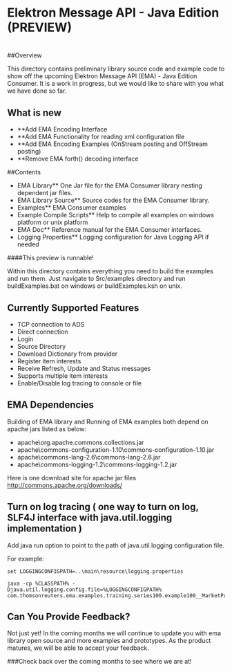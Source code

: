 # Elektron Message API - Java Edition (PREVIEW)
#
 

##Overview

This directory contains preliminary library source code and example code to show off the upcoming Elektron Message API (EMA) - Java Edition Consumer. It is a work in progress, but we would like to share with you what we have done so far. 

## What is new

- **Add EMA Encoding Interface 
- **Add EMA Functionality for reading xml configuration file
- **Add EMA Encoding Examples (OnStream posting and OffStream posting)
- **Remove EMA forth() decoding interface

##Contents

- EMA Library** One Jar file for the EMA Consumer library nesting dependent jar files.
- EMA Library Source** Source codes for the EMA Consumer library. 
- Examples** EMA Consumer examples
- Example Compile Scripts** Help to compile all examples on windows platform or unix platform
- EMA Doc** Reference manual for the EMA Consumer interfaces.
- Logging Properties** Logging configuration for Java Logging API if needed   

####This preview is runnable!  

Within this directory contains everything you need to build the examples and run them.  Just navigate to Src/examples directory and run buildExamples.bat on windows or buildExamples.ksh on unix.

## Currently Supported Features
- TCP connection to ADS
- Direct connection 
- Login
- Source Directory
- Download Dictionary from provider
- Register item interests
- Receive Refresh, Update and Status messages
- Supports multiple item interests
- Enable/Disable log tracing to console or file

## EMA Dependencies
Building of EMA library and Running of EMA examples both depend on apache jars listed as below:

- apache\org.apache.commons.collections.jar
- apache\commons-configuration-1.10\commons-configuration-1.10.jar
- apache\commons-lang-2.6\commons-lang-2.6.jar
- apache\commons-logging-1.2\commons-logging-1.2.jar

Here is one download site for apache jar files http://commons.apache.org/downloads/

## Turn on log tracing ( one way to turn on log, SLF4J interface with java.util.logging implementation )
Add java run option to point to the path of java.util.logging configuration file.

For example:

	set LOGGINGCONFIGPATH=..\main\resource\logging.properties

	java -cp %CLASSPATH% -Djava.util.logging.config.file=%LOGGINGCONFIGPATH% com.thomsonreuters.ema.examples.training.series100.example100__MarketPrice__Streaming.Consumer

## Can You Provide Feedback?
Not just yet!  In the coming months we will continue to update you with ema library open source and more examples and prototypes. As the product matures, we will be able to accept your feedback. 

###Check back over the coming months to see where we are at!




